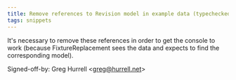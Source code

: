 ```yaml
---
title: Remove references to Revision model in example data (typechecked.net, efa788e)
tags: snippets
---
```


It's necessary to remove these references in order to get the console to work (because FixtureReplacement sees the data and expects to find the corresponding model).

Signed-off-by: Greg Hurrell &lt;greg@hurrell.net&gt;
